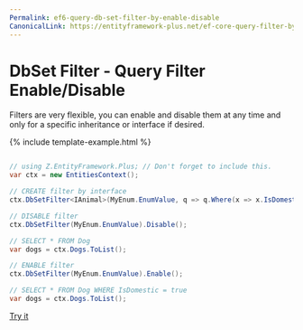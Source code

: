 ```yaml
---
Permalink: ef6-query-db-set-filter-by-enable-disable
CanonicalLink: https://entityframework-plus.net/ef-core-query-filter-by-enable-disable
---
```


# DbSet Filter - Query Filter Enable/Disable

Filters are very flexible, you can enable and disable them at any time and only for a specific inheritance or interface if desired.

{% include template-example.html %} 
```csharp

// using Z.EntityFramework.Plus; // Don't forget to include this.
var ctx = new EntitiesContext();

// CREATE filter by interface
ctx.DbSetFilter<IAnimal>(MyEnum.EnumValue, q => q.Where(x => x.IsDomestic))

// DISABLE filter
ctx.DbSetFilter(MyEnum.EnumValue).Disable();

// SELECT * FROM Dog
var dogs = ctx.Dogs.ToList(); 

// ENABLE filter
ctx.DbSetFilter(MyEnum.EnumValue).Enable();

// SELECT * FROM Dog WHERE IsDomestic = true
var dogs = ctx.Dogs.ToList();

```
[Try it](https://dotnetfiddle.net/girbYB)

